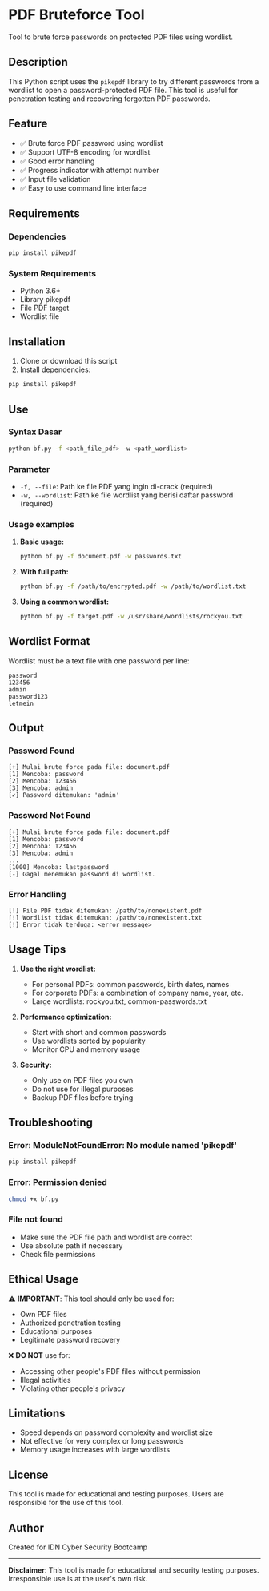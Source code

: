 # PDF Bruteforce Tool

Tool to brute force passwords on protected PDF files using wordlist.

## Description

This Python script uses the `pikepdf` library to try different passwords from a wordlist to open a password-protected PDF file. This tool is useful for penetration testing and recovering forgotten PDF passwords.

## Feature

- ✅ Brute force PDF password using wordlist
- ✅ Support UTF-8 encoding for wordlist
- ✅ Good error handling
- ✅ Progress indicator with attempt number
- ✅ Input file validation
- ✅ Easy to use command line interface

## Requirements

### Dependencies
```bash
pip install pikepdf
```

### System Requirements
- Python 3.6+
- Library pikepdf
- File PDF target
- Wordlist file

## Installation

1. Clone or download this script
2. Install dependencies: 
```bash 
pip install pikepdf 
```

## Use

### Syntax Dasar
```bash
python bf.py -f <path_file_pdf> -w <path_wordlist>
```

### Parameter
- `-f, --file`: Path ke file PDF yang ingin di-crack (required)
- `-w, --wordlist`: Path ke file wordlist yang berisi daftar password (required)

### Usage examples

1. **Basic usage:**
   ```bash
   python bf.py -f document.pdf -w passwords.txt
   ```

2. **With full path:**
   ```bash
   python bf.py -f /path/to/encrypted.pdf -w /path/to/wordlist.txt
   ```

3. **Using a common wordlist:**
   ```bash
   python bf.py -f target.pdf -w /usr/share/wordlists/rockyou.txt
   ```

## Wordlist Format

Wordlist must be a text file with one password per line:
```
password
123456
admin
password123
letmein
```

## Output

### Password Found
```
[+] Mulai brute force pada file: document.pdf
[1] Mencoba: password
[2] Mencoba: 123456
[3] Mencoba: admin
[✓] Password ditemukan: 'admin'
```

### Password Not Found
```
[+] Mulai brute force pada file: document.pdf
[1] Mencoba: password
[2] Mencoba: 123456
[3] Mencoba: admin
...
[1000] Mencoba: lastpassword
[-] Gagal menemukan password di wordlist.
```

### Error Handling
```
[!] File PDF tidak ditemukan: /path/to/nonexistent.pdf
[!] Wordlist tidak ditemukan: /path/to/nonexistent.txt
[!] Error tidak terduga: <error_message>
```

## Usage Tips

1. **Use the right wordlist:**
   - For personal PDFs: common passwords, birth dates, names
   - For corporate PDFs: a combination of company name, year, etc.
   - Large wordlists: rockyou.txt, common-passwords.txt

2. **Performance optimization:**
   - Start with short and common passwords
   - Use wordlists sorted by popularity
   - Monitor CPU and memory usage

3. **Security:**
   - Only use on PDF files you own
   - Do not use for illegal purposes
   - Backup PDF files before trying

## Troubleshooting

### Error: ModuleNotFoundError: No module named 'pikepdf'
```bash
pip install pikepdf
```

### Error: Permission denied
```bash
chmod +x bf.py
```

### File not found
- Make sure the PDF file path and wordlist are correct
- Use absolute path if necessary
- Check file permissions

## Ethical Usage

⚠️ **IMPORTANT**: This tool should only be used for:
- Own PDF files
- Authorized penetration testing
- Educational purposes
- Legitimate password recovery

❌ **DO NOT** use for:
- Accessing other people's PDF files without permission
- Illegal activities
- Violating other people's privacy

## Limitations

- Speed ​​depends on password complexity and wordlist size
- Not effective for very complex or long passwords
- Memory usage increases with large wordlists

## License

This tool is made for educational and testing purposes. Users are responsible for the use of this tool.

## Author

Created for IDN Cyber ​​Security Bootcamp

---

**Disclaimer**: This tool is made for educational and security testing purposes. Irresponsible use is at the user's own risk.

